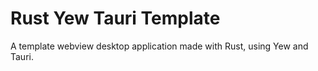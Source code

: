 # Rust Yew Tauri Template

A template webview desktop application made with Rust, using Yew and Tauri.
